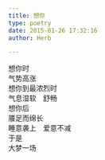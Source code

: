 ```yaml
---  
title: 想你  
type: poetry  
date: 2015-01-26 17:32:16  
author: Herb  

---  
```

想你时  
气势高涨  
想你到最浓烈时  
气息湿软　舒畅  
想你后  
餍足而绵长  
睡意袭上　爱意不减  
于是  
大梦一场